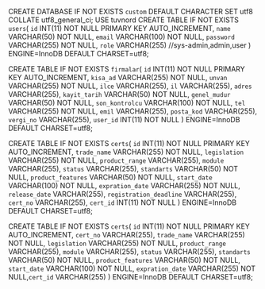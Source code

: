 CREATE DATABASE IF NOT EXISTS `custom` DEFAULT CHARACTER SET utf8 COLLATE utf8_general_ci;
USE tuvnord
CREATE TABLE IF NOT EXISTS `users`(
`id` INT(11) NOT NULL PRIMARY KEY AUTO_INCREMENT,
`name` VARCHAR(50) NOT NULL,
`email` VARCHAR(100) NOT NULL,
`password` VARCHAR(255) NOT NULL,
`role` VARCHAR(255) //sys-admin,admin,user
) ENGINE=InnoDB DEFAULT CHARSET=utf8;

CREATE TABLE IF NOT EXISTS `firmalar`(
`id` INT(11) NOT NULL PRIMARY KEY AUTO_INCREMENT,
`kisa_ad` VARCHAR(255) NOT NULL,
`unvan` VARCHAR(255) NOT NULL,
`ilce` VARCHAR(255),
`il` VARCHAR(255),
`adres` VARCHAR(255),
`kayit_tarih` VARCHAR(50) NOT NULL,
`genel_mudur` VARCHAR(50) NOT NULL,
`son_kontrolcu` VARCHAR(100) NOT NULL,
`tel` VARCHAR(255) NOT NULL,
`emil` VARCHAR(255),
`posta_kod` VARCHAR(255),
`vergi_no` VARCHAR(255),
`user_id` INT(11) NOT NULL
) ENGINE=InnoDB DEFAULT CHARSET=utf8;

CREATE TABLE IF NOT EXISTS `certs`(
`id` INT(11) NOT NULL PRIMARY KEY AUTO_INCREMENT,
`trade_name` VARCHAR(255) NOT NULL,
`legislation` VARCHAR(255) NOT NULL,
`product_range` VARCHAR(255),
`module` VARCHAR(255),
`status` VARCHAR(255),
`standarts` VARCHAR(50) NOT NULL,
`product_features` VARCHAR(50) NOT NULL,
`start_date` VARCHAR(100) NOT NULL,
`expration_date` VARCHAR(255) NOT NULL,
`release_date` VARCHAR(255),
`registration_deadline` VARCHAR(255),
`cert_no` VARCHAR(255),
`cert_id` INT(11) NOT NULL
) ENGINE=InnoDB DEFAULT CHARSET=utf8;

CREATE TABLE IF NOT EXISTS `certs`( `id` INT(11) NOT NULL PRIMARY KEY AUTO_INCREMENT, `cert_no` VARCHAR(255), `trade_name` VARCHAR(255) NOT NULL, `legislation` VARCHAR(255) NOT NULL, `product_range` VARCHAR(255), `module` VARCHAR(255), `status` VARCHAR(255), `standarts` VARCHAR(50) NOT NULL, `product_features` VARCHAR(50) NOT NULL, `start_date` VARCHAR(100) NOT NULL, `expration_date` VARCHAR(255) NOT NULL,`cert_id` VARCHAR(255) ) ENGINE=InnoDB DEFAULT CHARSET=utf8;
